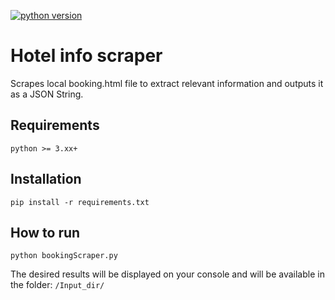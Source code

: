 [![python version](https://img.shields.io/badge/Python%20version-3.10-blue)](https://www.python.org/downloads/)
# Hotel info scraper 
Scrapes local booking.html file to extract relevant information and outputs it as a JSON String.

## Requirements

`python >= 3.xx+`

## Installation

```
pip install -r requirements.txt
```

## How to run

```
python bookingScraper.py
```

The desired results will be displayed on your console and will be available in the folder: ``/Input_dir/``
